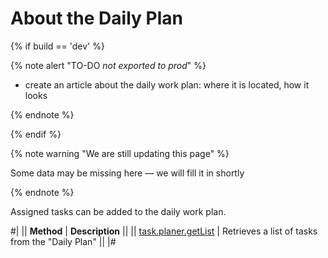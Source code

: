 # About the Daily Plan

{% if build == 'dev' %}

{% note alert "TO-DO _not exported to prod_" %}

- create an article about the daily work plan: where it is located, how it looks

{% endnote %}

{% endif %}

{% note warning "We are still updating this page" %}

Some data may be missing here — we will fill it in shortly

{% endnote %}

Assigned tasks can be added to the daily work plan.

#|
|| **Method** | **Description** ||
|| [task.planer.getList](./task-planner-get-list.md) | Retrieves a list of tasks from the "Daily Plan" ||
|#